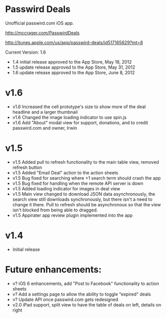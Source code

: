 Passwird Deals
======================

Unofficial passwird.com iOS app.

http://mccrager.com/PasswirdDeals

http://itunes.apple.com/us/app/passwird-deals/id517165629?mt=8

Current Version: 1.6

- 1.4 initial release approved to the App Store, May 18, 2012
- 1.5  update release approved to the App Store, May 31, 2012
- 1.6  update release approved to the App Store, June 8, 2012


v1.6
====
- v1.6 Increased the cell prototype's size to show more of the deal headline and a larger thumbnail
- v1.6 Changed the image loading indicator to use spin.js
- v1.6 Add "About" modal view for support, donations, and to credit passwird.com and owner, Irwin

v1.5
====
- v1.5 Added pull to refresh functionality to the main table view, removed refresh button
- v1.5 Added "Email Deal" action to the action sheets
- v1.5 Bug fixed for searching where >1 search term should crash the app
- v1.5 Bug fixed for handling when the remote API server is down
- v1.5 Added loading indicator for images in deal view
- v1.5 Main view changed to download JSON data asynchronously, the search view still downloads synchronously, but there isn't a need to change it there. Pull to refresh should be asynchronous so that the view isn't blocked from being able to dragged.
- v1.5 Appirater app review plugin implemented into the app

v1.4
====
- Initial release


Future enhancements:
====================
- v? iOS 6 enhancements, add "Post to Facebook" functionality to action sheets
- v? Add a settings page to allow the ability to toggle "expired" deals
- v? Update API once passwird.com gets redesigned
- v2.0 iPad support, split view to have the table of deals on left, details on right